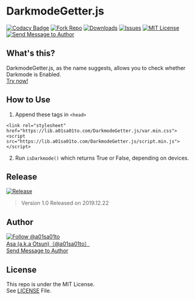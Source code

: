 # DarkmodeGetter.js

[![Codacy Badge](https://api.codacy.com/project/badge/Grade/ca4aa3bcab7a44da9ea106252234dcf0)](https://www.codacy.com/manual/a01sa01to/DarkmodeGetter_js?utm_source=github.com&utm_medium=referral&utm_content=a01sa01to/DarkmodeGetter_js&utm_campaign=Badge_Grade) [![Fork Repo](https://img.shields.io/github/forks/a01sa01to/DarkmodeGetter_js?style=social&maxAge=3600)](https://github.com/a01sa01to/DarkmodeGetter_js/fork) [![Downloads](https://img.shields.io/github/downloads/a01sa01to/DarkmodeGetter_js/total?maxAge=3600, "Download")](https://github.com/a01sa01to/DarkmodeGetter_js/releases) [![Issues](https://img.shields.io/github/issues/a01sa01to/DarkmodeGetter_js?maxAge=3600, "Issues")](https://github.com/a01sa01to/DarkmodeGetter_js/issues) [![MIT License](https://img.shields.io/github/license/a01sa01to/DarkmodeGetter_js?maxAge=3600, "License")](https://github.com/a01sa01to/DarkmodeGetter_js/blob/master/LICENSE) [![Send Message to Author](https://img.shields.io/static/v1?style=flat&logo=twitter&label=Message&color=1da1f2&link=https%3A%2F%2Ftwitter.com%2Fmessages%2Fcompose%3Frecipient_id%3D4273512934&link=https%3A%2F%2Ftwitter.com%2Fmessages%2Fcompose%3Frecipient_id%3D4273512934&message=%40a01sa01to&maxAge=3600, "Send Message to Author")](https://twitter.com/messages/compose?recipient_id=4273512934)<br>

## What's this?

DarkmodeGetter.js, as the name suggests, allows you to check whether Darkmode is Enabled.<br>
[Try now!](https://repos.a01sa01to.com/DarkmodeGetter_js/)

## How to Use

1. Append these tags in `<head>`

  ```
  <link rel="stylesheet" href="https://lib.a01sa01to.com/DarkmodeGetter.js/var.min.css">
  <script src="https://lib.a01sa01to.com/DarkmodeGetter.js/script.min.js"></script>
  ```

2. Run `isDarkmode()` which returns True or False, depending on devices.

## Release

[![Release](https://img.shields.io/github/v/release/a01sa01to/DarkmodeGetter_js?label=Latest%20release&maxAge=3600)](https://github.com/a01sa01to/DarkmodeGetter_js/releases)<br>

> Version 1.0 Released on 2019.12.22

## Author

[![Follow @a01sa01to](https://img.shields.io/twitter/follow/a01sa01to?label=Follow&style=social&maxAge=3600, "Follow")](https://twitter.com/intent/follow?screen_name=a01sa01to)<br>
[Asa (a.k.a Otsun)（@a01sa01to）](https://twitter.com/a01sa01to)<br>
[Send Message to Author](https://twitter.com/messages/compose?recipient_id=4273512934)

## License

This repo is under the MIT License.<br>
See [LICENSE](https://github.com/a01sa01to/DarkmodeGetter_js/blob/master/LICENSE) File.
